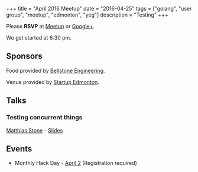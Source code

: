 
+++
title = "April 2016 Meetup"
date = "2016-04-25"
tags = ["golang", "user group", "meetup", "edmonton", "yeg"]
description = "Testing"
+++

Please **RSVP** at [Meetup](https://www.meetup.com/startupedmonton/events/228742988/) or [Google+](https://plus.google.com/events/cjkem5cko89nmcejcrf93ikmjtk?authkey=CL__7rGura3EUw).

We get started at 6:30 pm.

## Sponsors 

Food provided by [Bellstone Engineering](https://bellstone.ca/).

Venue provided by [Startup Edmonton](https://www.startupedmonton.com/).

## Talks

### Testing concurrent things

[Matthias Stone](https://github.com/matthias-stone) - [Slides](https://talks.godoc.org/github.com/edmontongo/presentations/2016-04/concurrent-testing.slide)

## Events

* Monthly Hack Day - [April 2](https://www.startupedmonton.com/new-events/2016/4/2/monthly-hack-day) (Registration required)
